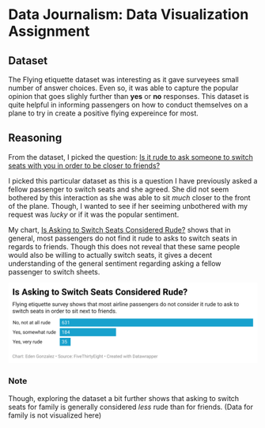 # Data Journalism: Data Visualization Assignment

## Dataset

The Flying etiquette dataset was interesting as it gave surveyees small number of answer choices. Even so, it was able to capture the popular opinion that goes slighly further than **yes** or **no** responses. This dataset is quite helpful in informing passengers on how to conduct themselves on a plane to try in create a positive flying expereince for most. 

## Reasoning
From the dataset, I picked the question: <ins>Is it rude to ask someone to switch seats with you in order to be closer to friends?<ins>

I picked this particular dataset as this is a question I have previously asked a fellow passenger to switch seats and she agreed. She did not seem bothered by this interaction as she was able to sit *much* closer to the front of the plane. Though, I wanted to see if her seeiming unbothered with my request was *lucky* or if it was the popular sentiment. 

My chart, <ins>Is Asking to Switch Seats Considered Rude?</ins> shows that in general, most passengers do not find it rude to asks to switch seats in regards to friends. Though this does not reveal that these same people would also be willing to actually switch seats, it gives a decent understanding of the general sentiment regarding asking a fellow passenger to switch sheets. 

![This is a datawrapper chart](is-asking-to-switch-seats-considered-rude-.png)


### Note
Though, exploring the dataset a bit further shows that asking to switch seats for family is generally considered *less* rude than for friends.
(Data for family is not visualized here)

